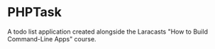 # PHPTask

A todo list application created alongside the Laracasts "How to Build Command-Line Apps" course.